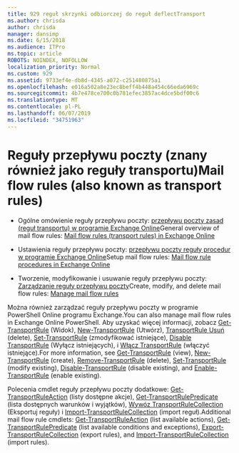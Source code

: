 ```yaml
---
title: 929 reguł skrzynki odbiorczej do reguł deflectTransport
ms.author: chrisda
author: chrisda
manager: dansimp
ms.date: 6/15/2018
ms.audience: ITPro
ms.topic: article
ROBOTS: NOINDEX, NOFOLLOW
localization_priority: Normal
ms.custom: 929
ms.assetid: 9733ef4e-db8d-4345-a072-c251480875a1
ms.openlocfilehash: e016a502a8e23ec8beff4b448a454c66eda6969c
ms.sourcegitcommit: 4b7e478ce700c0b781efec3857ac4dce5bdf00c6
ms.translationtype: MT
ms.contentlocale: pl-PL
ms.lasthandoff: 06/07/2019
ms.locfileid: "34751963"
---
```

# <a name="mail-flow-rules-also-known-as-transport-rules"></a><span data-ttu-id="3900b-102">Reguły przepływu poczty (znany również jako reguły transportu)</span><span class="sxs-lookup"><span data-stu-id="3900b-102">Mail flow rules (also known as transport rules)</span></span>

- <span data-ttu-id="3900b-103">Ogólne omówienie reguły przepływu poczty: [przepływu poczty zasad (reguł transportu) w programie Exchange Online](https://technet.microsoft.com/library/jj919238.aspx)</span><span class="sxs-lookup"><span data-stu-id="3900b-103">General overview of mail flow rules: [Mail flow rules (transport rules) in Exchange Online](https://technet.microsoft.com/library/jj919238.aspx)</span></span>

- <span data-ttu-id="3900b-104">Ustawienia reguły przepływu poczty: [przepływu poczty reguły procedur w programie Exchange Online](https://technet.microsoft.com/library/dn600436.aspx)</span><span class="sxs-lookup"><span data-stu-id="3900b-104">Setup mail flow rules: [Mail flow rule procedures in Exchange Online](https://technet.microsoft.com/library/dn600436.aspx)</span></span>

- <span data-ttu-id="3900b-105">Tworzenie, modyfikowanie i usuwanie reguły przepływu poczty: [Zarządzanie reguły przepływu poczty](https://technet.microsoft.com/library/jj657505.aspx)</span><span class="sxs-lookup"><span data-stu-id="3900b-105">Create, modify, and delete mail flow rules: [Manage mail flow rules](https://technet.microsoft.com/library/jj657505.aspx)</span></span>

<span data-ttu-id="3900b-106">Można również zarządzać reguły przepływu poczty w programie PowerShell Online programu Exchange.</span><span class="sxs-lookup"><span data-stu-id="3900b-106">You can also manage mail flow rules in Exchange Online PowerShell.</span></span> <span data-ttu-id="3900b-107">Aby uzyskać więcej informacji, zobacz [Get-TransportRule](https://docs.microsoft.com/powershell/module/exchange/policy-and-compliance/get-transportrule) (Widok), [New-TransportRule](https://docs.microsoft.com/powershell/module/exchange/policy-and-compliance/new-transportrule) (Utwórz), [TransportRule Usuń](https://docs.microsoft.com/powershell/module/exchange/policy-and-compliance/remove-transportrule) (delete), [Set-TransportRule](https://docs.microsoft.com/powershell/module/exchange/policy-and-compliance/set-transportrule) (zmodyfikować istniejące), [Disable TransportRule](https://docs.microsoft.com/powershell/module/exchange/policy-and-compliance/disable-transportrule) (Wyłącz istniejących), i [Włącz TransportRule](https://docs.microsoft.com/powershell/module/exchange/policy-and-compliance/enable-transportrule) (włączyć istniejące).</span><span class="sxs-lookup"><span data-stu-id="3900b-107">For more information, see [Get-TransportRule](https://docs.microsoft.com/powershell/module/exchange/policy-and-compliance/get-transportrule) (view), [New-TransportRule](https://docs.microsoft.com/powershell/module/exchange/policy-and-compliance/new-transportrule) (create), [Remove-TransportRule](https://docs.microsoft.com/powershell/module/exchange/policy-and-compliance/remove-transportrule) (delete), [Set-TransportRule](https://docs.microsoft.com/powershell/module/exchange/policy-and-compliance/set-transportrule) (modify existing), [Disable-TransportRule](https://docs.microsoft.com/powershell/module/exchange/policy-and-compliance/disable-transportrule) (disable existing), and [Enable-TransportRule](https://docs.microsoft.com/powershell/module/exchange/policy-and-compliance/enable-transportrule) (enable existing).</span></span>

<span data-ttu-id="3900b-108">Polecenia cmdlet reguły przepływu poczty dodatkowe: [Get-TransportRuleAction](https://docs.microsoft.com/powershell/module/exchange/policy-and-compliance/get-transportruleaction) (listy dostępne akcje), [Get-TransportRulePredicate](https://docs.microsoft.com/powershell/module/exchange/policy-and-compliance/get-transportrulepredicate) (lista dostępnych warunków i wyjątków), [Wywóz TransportRuleCollection](https://docs.microsoft.com/powershell/module/exchange/policy-and-compliance/export-transportrulecollection) (Eksportuj reguły) i [ Import-TransportRuleCollection](https://docs.microsoft.com/powershell/module/exchange/policy-and-compliance/import-transportrulecollection) (import reguł).</span><span class="sxs-lookup"><span data-stu-id="3900b-108">Additional mail flow rule cmdlets: [Get-TransportRuleAction](https://docs.microsoft.com/powershell/module/exchange/policy-and-compliance/get-transportruleaction) (list available actions), [Get-TransportRulePredicate](https://docs.microsoft.com/powershell/module/exchange/policy-and-compliance/get-transportrulepredicate) (list available conditions and exceptions), [Export-TransportRuleCollection](https://docs.microsoft.com/powershell/module/exchange/policy-and-compliance/export-transportrulecollection) (export rules), and [Import-TransportRuleCollection](https://docs.microsoft.com/powershell/module/exchange/policy-and-compliance/import-transportrulecollection) (import rules).</span></span>
